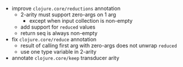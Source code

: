 - improve `clojure.core/reductions` annotation
  - 2-arity must support zero-args on 1 arg
    - except when input collection is non-empty
  - add support for `reduced` values
  - return seq is always non-empty
- fix `clojure.core/reduce` annotation
  - result of calling first arg with zero-args does not unwrap `reduced`
  - use one type variable in 2-arity
- annotate `clojure.core/keep` transducer arity
